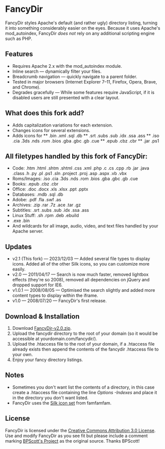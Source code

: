 # FancyDir
FancyDir styles Apache's default (and rather ugly) directory listing, turning it into something considerably easier on the eyes.
Because it uses Apache's mod_autoindex, FancyDir <em>does not</em> rely on any additional scripting engine such as PHP.

## Features
* Requires Apache 2.x with the mod_autoindex module.
* Inline search &mdash; dynamically filter your files.
* Breadcrumb navigation &mdash; quickly navigate to a parent folder.
* Tested in major browsers (Internet Explorer 7&ndash;11, Firefox, Opera, Brave, and Chrome).
* Degrades gracefully &mdash; While some features require JavaScript, if it is disabled users are still presented with a clear layout.

## What does this fork add?
* Adds capitalization variations for each extension.
* Changes icons for several extensions.
* Adds icons for
** .bin .xml .sql .db
** .srt .subs .sub .idx .ssa .ass
** .iso .cia .3ds .nds .rom .bios .gba .gbc .gb .cue
** .epub .cbz .cbr
** .jar .ps1

## All filetypes handled by this fork of FancyDir:
* Code: .htm .html .shtm .shtml .css .xml .php .c .cs .cpp .rb .jar .java .class .h .py .pl .ps1 .sln .project .proj .asp .aspx .vb .vbx
* Roms/Images: .iso .cia .3ds .nds .rom .bios .gba .gbc .gb .cue
* Books: .epub .cbz .cbr
* Office: .doc .docx .xls .xlsx .ppt .pptx
* Databases: .mdb .sql .db
* Adobe: .pdf .fla .swf .as
* Archives: .zip .rar .7z .ace .tar .gz
* Subtitles: .srt .subs .sub .idx .ssa .ass
* Linux Stuff: .sh .rpm .deb .ebuild
* .exe .bin
* And wildcards for all image, audio, video, and text files handled by your Apache server.

## Updates
* v2.1 (This fork) &mdash; 2023/12/03 &mdash; Added several file types to display icons. Added all of the other Silk icons, so you can customize more easily.
* v2.0 &mdash; 2011/04/17 &mdash; Search is now much faster, removed lightbox effects (they're so 2008), removed all dependencies on jQuery and dropped support for IE6.
* v1.0.1 &mdash; 2008/08/05 &mdash; Optimised the search slightly and added more content types to display within the iframe.
* v1.0 &mdash; 2008/07/20 &mdash; FancyDir's first release.

## Download & Installation
1. Download [FancyDir-v2.0.zip](https://github.com/BPScott/FancyDir/zipball/v2.0).
2. Upload the fancydir directory to the root of your domain (so it would be accessible at yourdomain.com/fancydir/).
3. Upload the .htaccess file to the root of your domain, if a .htaccess file already exists then append the contents of the fancydir .htaccess file to your own.
4. Enjoy your fancy directory listings.

## Notes
* Sometimes you don't want list the contents of a directory, in this case create a .htaccess file containing the line *Options -Indexes* and place it in the directory you don't want listed.
* FancyDir uses the [Silk icon set](https://github.com/legacy-icons/famfamfam-silk) from famfamfam.

## License
FancyDir is licensed under the [Creative Commons Attribution 3.0 License](http://creativecommons.org/licenses/by/3.0/).
Use and modify FancyDir as you see fit but please include a comment marking [BPScott's Project](https://github.com/BPScott/FancyDir) as the original source. Thanks BPScott!
